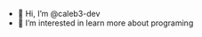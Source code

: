 - 👋 Hi, I’m @caleb3-dev
- 👀 I’m interested in learn more about programing


<!---
caleb3-dev/caleb3-dev is a ✨ special ✨ repository because its `README.md` (this file) appears on your GitHub profile.
You can click the Preview link to take a look at your changes.
--->
